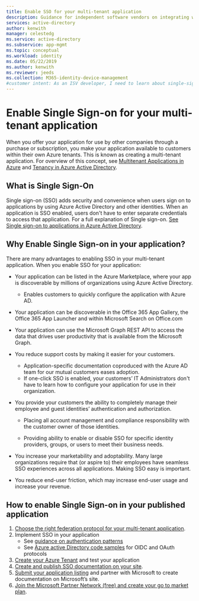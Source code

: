 ```yaml
---
title: Enable SSO for your multi-tenant application
description: Guidance for independent software vendors on integrating with Azure active Directory
services: active-directory
author: kenwith
manager: celestedg
ms.service: active-directory
ms.subservice: app-mgmt
ms.topic: conceptual
ms.workload: identity
ms.date: 05/22/2019
ms.author: kenwith
ms.reviewer: jeeds
ms.collection: M365-identity-device-management
#customer intent: As an ISV developer, I need to learn about single-sign on (SSO) so I can create a multi-tenant SaaS app
---
```


# Enable Single Sign-on for your multi-tenant application  

When you offer your application for use by other companies through a purchase or subscription, you make your application available to customers within their own Azure tenants. This is known as creating a multi-tenant application. For overview of this concept, see [Multitenant Applications in Azure](https://docs.microsoft.com/azure/dotnet-develop-multitenant-applications) and [Tenancy in Azure Active Directory](../develop/single-and-multi-tenant-apps.md).

## What is Single Sign-On

Single sign-on (SSO) adds security and convenience when users sign on to applications by using Azure Active Directory and other identities. When an application is SSO enabled, users don't have to enter separate credentials to access that application. For a full explanation of Single sign-on. [See Single sign-on to applications in Azure Active Directory](what-is-single-sign-on.md).

## Why Enable Single Sign-on in your application?

There are many advantages to enabling SSO in your multi-tenant application. When you enable SSO for your application:

* Your application can be listed in the Azure Marketplace, where your app is discoverable by millions of organizations using Azure Active Directory.
  * Enables customers to quickly configure the application with Azure AD.

* Your application can be discoverable in the Office 365 App Gallery, the Office 365 App Launcher and within Microsoft Search on Office.com

* Your application can use the Microsoft Graph REST API to access the data that drives user productivity that is available from the Microsoft Graph.

* You reduce support costs by making it easier for your customers.
  * Application-specific documentation coproduced with the Azure AD team for our mutual customers eases adoption.
  * If one-click SSO is enabled, your customers’ IT Administrators don't have to learn how to configure your application for use in their organization.

* You provide your customers the ability to completely manage their employee and guest identities’ authentication and authorization.

  * Placing all account management and compliance responsibility with the customer owner of those identities.

  * Providing ability to enable or disable SSO for specific identity providers, groups, or users to meet their business needs.

* You increase your marketability and adoptability. Many large organizations require that (or aspire to) their employees have seamless SSO experiences across all applications. Making SSO easy is important.

* You reduce end-user friction, which may increase end-user usage and increase your revenue.

## How to enable Single Sign-on in your published application

1. [Choose the right federation protocol for your multi-tenant application](isv-choose-multi-tenant-federation.md).
1. Implement SSO in your application
   - ‎See [guidance on authentication patterns](../develop/v2-app-types.md)
   - See [Azure active Directory code samples](../develop/sample-v2-code.md) for OIDC and OAuth protocols
1. [Create your Azure Tenant](isv-tenant-multi-tenant-app.md) and test your application
1. [Create and publish SSO documentation on your site](isv-create-sso-documentation.md).
1. [Submit your application listing](https://microsoft.sharepoint.com/teams/apponboarding/Apps/SitePages/Default.aspx)  and partner with Microsoft to create documentation on Microsoft’s site.
1. [Join the Microsoft Partner Network (free) and create your go to market plan](https://partner.microsoft.com/en-us/explore/commercial#gtm).
